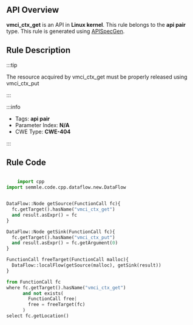---
---


## API Overview
**vmci_ctx_get** is an API in **Linux kernel**. This rule belongs to the **api pair** type. This rule is generated using [APISpecGen](../../tools/APISpecGen).
## Rule Description

:::tip

The resource acquired by vmci_ctx_get must be properly released using vmci_ctx_put

:::

:::info

- Tags: **api pair**
- Parameter Index: **N/A**
- CWE Type: **CWE-404**

:::

## Rule Code
```python

    import cpp
import semmle.code.cpp.dataflow.new.DataFlow


DataFlow::Node getSource(FunctionCall fc){
  fc.getTarget().hasName("vmci_ctx_get")
  and result.asExpr() = fc
}

DataFlow::Node getSink(FunctionCall fc){
  fc.getTarget().hasName("vmci_ctx_put")
  and result.asExpr() = fc.getArgument(0)
}

FunctionCall freeTarget(FunctionCall malloc){
  DataFlow::localFlow(getSource(malloc), getSink(result))
}

from FunctionCall fc
where fc.getTarget().hasName("vmci_ctx_get")
      and not exists(
        FunctionCall free| 
        free = freeTarget(fc)
      )
select fc.getLocation()

    
```